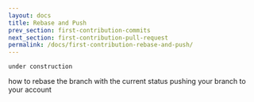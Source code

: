 ```yaml
---
layout: docs
title: Rebase and Push
prev_section: first-contribution-commits
next_section: first-contribution-pull-request
permalink: /docs/first-contribution-rebase-and-push/
---
```


```under construction```

how to rebase the branch with the current status
pushing your branch to your account


